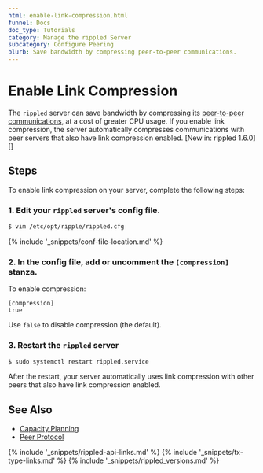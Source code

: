 ```yaml
---
html: enable-link-compression.html
funnel: Docs
doc_type: Tutorials
category: Manage the rippled Server
subcategory: Configure Peering
blurb: Save bandwidth by compressing peer-to-peer communications.
---
```

# Enable Link Compression

The `rippled` server can save bandwidth by compressing its [peer-to-peer communications](peer-protocol.html), at a cost of greater CPU usage. If you enable link compression, the server automatically compresses communications with peer servers that also have link compression enabled. [New in: rippled 1.6.0][]

## Steps

To enable link compression on your server, complete the following steps:

### 1. Edit your `rippled` server's config file.

```sh
$ vim /etc/opt/ripple/rippled.cfg
```

{% include '_snippets/conf-file-location.md' %}<!--_ -->

### 2. In the config file, add or uncomment the `[compression]` stanza.

To enable compression:

```text
[compression]
true
```

Use `false` to disable compression (the default).

### 3. Restart the `rippled` server

```sh
$ sudo systemctl restart rippled.service
```

After the restart, your server automatically uses link compression with other peers that also have link compression enabled.

## See Also

- [Capacity Planning](capacity-planning.html)
- [Peer Protocol](peer-protocol.html)

<!--{# common link defs #}-->
{% include '_snippets/rippled-api-links.md' %}
{% include '_snippets/tx-type-links.md' %}
{% include '_snippets/rippled_versions.md' %}
